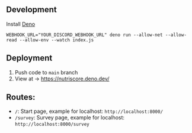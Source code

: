 ## Development
Install [Deno](https://deno.land/)

`WEBHOOK_URL="YOUR_DISCORD_WEBHOOK_URL" deno run --allow-net --allow-read --allow-env --watch index.js`

## Deployment

1. Push code to `main` branch
2. View at → https://nutriscore.deno.dev/

## Routes:

- `/`: Start page, example for localhost: `http://localhost:8000/`
- `/survey`: Survey page, example for localhost: `http://localhost:8000/survey`



